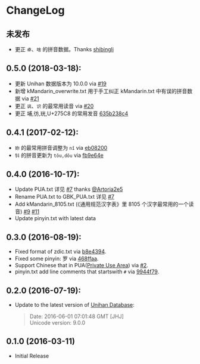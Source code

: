 # ChangeLog

## 未发布

* 更正 `卓`、`啥` 的拼音数据。Thanks [shibingli](https://github.com/shibingli)


## 0.5.0 (2018-03-18):

* 更新 Unihan 数据版本为 10.0.0 via [#19][#19]
* 新增 kMandarin_overwrite.txt 用于手工纠正 kMandarin.txt 中有误的拼音数据 via [#21][#21]
* 更正 `讽`、`识` 的最常用读音 via [#20][#20]
* 更正 埔,彷,珖,U+275C8 的常用发音 [635b238c4](https://github.com/mozillazg/pinyin-data/commit/635b238c4d21e55d8fd66299c8da3ae555253b3a)


## 0.4.1 (2017-02-12):

* `妳` 的最常用拼音调整为 `nǐ` via [eb08200](https://github.com/mozillazg/pinyin-data/commit/eb08200d0a203c57ecc62ec7a118765518430238)
* `钭` 的拼音更新为 `tǒu,dǒu` via [fb9e64e](https://github.com/mozillazg/pinyin-data/commit/fb9e64e6c0a20eb0e792e8a402dffbf8cc2dfa57)


## 0.4.0 (2016-10-17):

* Update PUA.txt 详见 [#7](https://github.com/mozillazg/pinyin-data/issues/7) thanks [@Artoria2e5][@Artoria2e5]
* Rename PUA.txt to GBK_PUA.txt 详见 [#7](https://github.com/mozillazg/pinyin-data/issues/7)
* Add kMandarin_8105.txt (《通用规范汉字表》里 8105 个汉字最常用的一个读音) [#9][#9] [#11][#11]
* Update pinyin.txt with latest data


## 0.3.0 (2016-08-19):

* Fixed format of zdic.txt via [b8e4394](https://github.com/mozillazg/pinyin-data/commit/b8e439490d2c6e8c711652983db52fb69136919b).
* Fixed some pinyin: 罗 via [468ffaa](https://github.com/mozillazg/pinyin-data/commit/468ffaa8eb678637c7565a02e6836255bd0df06c).
* Support Chinese that in PUA([Private Use Area](https://en.wikipedia.org/wiki/Private_Use_Areas>)) via [#2](https://github.com/mozillazg/pinyin-data/pull/2).
* pinyin.txt add line comments that startswith `#` via [9944f79](https://github.com/mozillazg/pinyin-data/commit/9944f795e191fb3606d65ada84b6fad5665f8776).


## 0.2.0 (2016-07-19):

* Update to the latest version of [Unihan Database](http://www.unicode.org/charts/unihan.html):

  > Date: 2016-06-01 07:01:48 GMT [JHJ]       
  > Unicode version: 9.0.0


## 0.1.0 (2016-03-11)

* Initial Release


[@Artoria2e5]: https://github.com/Artoria2e5
[#9]: https://github.com/mozillazg/pinyin-data/pull/9
[#11]: https://github.com/mozillazg/pinyin-data/pull/11
[#19]: https://github.com/mozillazg/pinyin-data/pull/19
[#20]: https://github.com/mozillazg/pinyin-data/pull/20
[#21]: https://github.com/mozillazg/pinyin-data/pull/21
